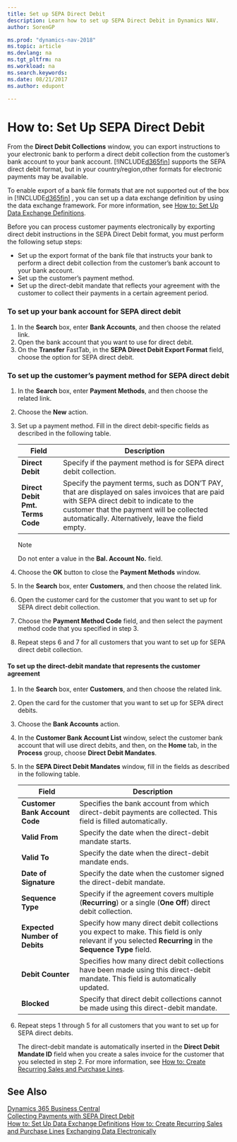 ```yaml
---
title: Set up SEPA Direct Debit
description: Learn how to set up SEPA Direct Debit in Dynamics NAV.
author: SorenGP

ms.prod: "dynamics-nav-2018"
ms.topic: article
ms.devlang: na
ms.tgt_pltfrm: na
ms.workload: na
ms.search.keywords:
ms.date: 08/21/2017
ms.author: edupont

---
```

# How to: Set Up SEPA Direct Debit
From the **Direct Debit Collections** window, you can export instructions to your electronic bank to perform a direct debit collection from the customer’s bank account to your bank account. [!INCLUDE[d365fin](includes/d365fin_md.md)] supports the SEPA direct debit format, but in your country/region,other formats for electronic payments may be available.  

To enable export of a bank file formats that are not supported out of the box in [!INCLUDE[d365fin](includes/d365fin_md.md)] , you can set up a data exchange definition by using the data exchange framework. For more information, see [How to: Set Up Data Exchange Definitions](across-how-to-set-up-data-exchange-definitions.md).  

Before you can process customer payments electronically by exporting direct debit instructions in the SEPA Direct Debit format, you must perform the following setup steps:  

* Set up the export format of the bank file that instructs your bank to perform a direct debit collection from the customer’s bank account to your bank account.  
* Set up the customer’s payment method.  
* Set up the direct-debit mandate that reflects your agreement with the customer to collect their payments in a certain agreement period.  

### To set up your bank account for SEPA direct debit  
1. In the **Search** box, enter **Bank Accounts**, and then choose the related link.  
2. Open the bank account that you want to use for direct debit.  
3. On the **Transfer** FastTab, in the **SEPA Direct Debit Export Format** field, choose the option for SEPA direct debit.  

### To set up the customer’s payment method for SEPA direct debit  
1. In the **Search** box, enter **Payment Methods**, and then choose the related link.  
2. Choose the **New** action.  
3. Set up a payment method. Fill in the direct debit\-specific fields as described in the following table.  

    |Field|Description|  
    |---------------------------------|---------------------------------------|  
    |**Direct Debit**|Specify if the payment method is for SEPA direct debit collection.|  
    |**Direct Debit Pmt. Terms Code**|Specify the payment terms, such as DON’T PAY, that are displayed on sales invoices that are paid with SEPA direct debit to indicate to the customer that the payment will be collected automatically. Alternatively, leave the field empty.|  

    > [!NOTE]  
    >  Do not enter a value in the **Bal. Account No.** field.  

4. Choose the **OK** button to close the **Payment Methods** window.  
5. In the **Search** box, enter **Customers**, and then choose the related link.  
6. Open the customer card for the customer that you want to set up for SEPA direct debit collection.  
7. Choose the **Payment Method Code** field, and then select the payment method code that you specified in step 3.  
8. Repeat steps 6 and 7 for all customers that you want to set up for SEPA direct debit collection.  

#### To set up the direct-debit mandate that represents the customer agreement  
1. In the **Search** box, enter **Customers**, and then choose the related link.  
2. Open the card for the customer that you want to set up for SEPA direct debits.  
3. Choose the **Bank Accounts** action.  
4. In the **Customer Bank Account List** window, select the customer bank account that will use direct debits, and then, on the **Home** tab, in the **Process** group, choose **Direct Debit Mandates**.  
5. In the **SEPA Direct Debit Mandates** window, fill in the fields as described in the following table.  


   |             Field              |                                                                       Description                                                                       |
   |--------------------------------|---------------------------------------------------------------------------------------------------------------------------------------------------------|
   | **Customer Bank Account Code** |                     Specifies the bank account from which direct\-debit payments are collected. This field is filled automatically.                     |
   |         **Valid From**         |                                                 Specify the date when the direct\-debit mandate starts.                                                 |
   |          **Valid To**          |                                                  Specify the date when the direct\-debit mandate ends.                                                  |
   |     **Date of Signature**      |                                          Specify the date when the customer signed the direct\-debit mandate.                                           |
   |       **Sequence Type**        |                       Specify if the agreement covers multiple (**Recurring**) or a single (**One Off**) direct debit collection.                       |
   | **Expected Number of Debits**  | Specify how many direct debit collections you expect to make. This field is only relevant if you selected **Recurring** in the **Sequence Type** field. |
   |       **Debit Counter**        |            Specifies how many direct debit collections have been made using this direct\-debit mandate. This field is automatically updated.            |
   |          **Blocked**           |                                 Specify that direct debit collections cannot be made using this direct\-debit mandate.                                  |


6. Repeat steps 1 through 5 for all customers that you want to set up for SEPA direct debits.  

   The direct-debit mandate is automatically inserted in the **Direct Debit Mandate ID** field when you create a sales invoice for the customer that you selected in step 2. For more information, see [How to: Create Recurring Sales and Purchase Lines](sales-how-work-standard-lines.md).  

## See Also
[Dynamics 365 Business Central](/dynamics365/business-central/)  
[Collecting Payments with SEPA Direct Debit](finance-collect-payments-with-sepa-direct-debit.md)  
[How to: Set Up Data Exchange Definitions](across-how-to-set-up-data-exchange-definitions.md)
[How to: Create Recurring Sales and Purchase Lines](sales-how-work-standard-lines.md)
[Exchanging Data Electronically](across-data-exchange.md)
